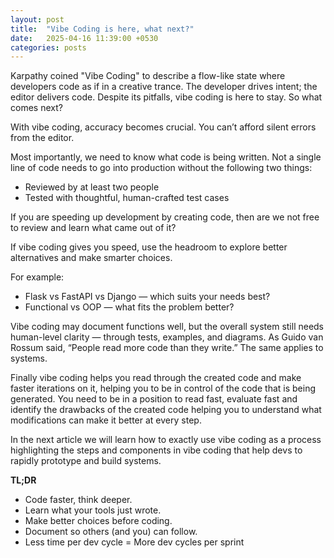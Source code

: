 ```yaml
---
layout: post
title:  "Vibe Coding is here, what next?"
date:   2025-04-16 11:39:00 +0530
categories: posts
---
```


Karpathy coined "Vibe Coding" to describe a flow-like state where developers code as if in a creative trance. The developer drives intent; the editor delivers code. Despite its pitfalls, vibe coding is here to stay. So what comes next?

<!-- more -->

With vibe coding, accuracy becomes crucial. You can’t afford silent errors from the editor.

Most importantly, we need to know what code is being written. Not a single line of code needs to go into production without the following two things:
- Reviewed by at least two people
- Tested with thoughtful, human-crafted test cases

If you are speeding up development by creating code, then are we not free to review and learn what came out of it?

If vibe coding gives you speed, use the headroom to explore better alternatives and make smarter choices.

For example:
- Flask vs FastAPI vs Django — which suits your needs best?
- Functional vs OOP — what fits the problem better?

Vibe coding may document functions well, but the overall system still needs human-level clarity — through tests, examples, and diagrams. As Guido van Rossum said, “People read more code than they write.” The same applies to systems.

Finally vibe coding helps you read through the created code and make faster iterations on it, helping you to be in control of the code that is being generated. You need to be in a position to read fast, evaluate fast and identify the drawbacks of the created code helping you to understand what modifications can make it better at every step.

In the next article we will learn how to exactly use vibe coding as a process highlighting the steps and components in vibe coding that help devs to rapidly prototype and build systems.

**TL;DR**
- Code faster, think deeper.
- Learn what your tools just wrote.
- Make better choices before coding.
- Document so others (and you) can follow.
- Less time per dev cycle = More dev cycles per sprint